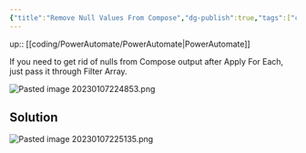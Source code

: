 ```yaml
---
{"title":"Remove Null Values From Compose","dg-publish":true,"tags":["coding/PowerAutomate"],"language":"en","permalink":"/coding/power-automate/remove-null-values-from-compose/","dgPassFrontmatter":true}
---
```


up:: [[coding/PowerAutomate/PowerAutomate\|PowerAutomate]]

If you need to get rid of nulls from Compose output after Apply For Each, just pass it through Filter Array.

![Pasted image 20230107224853.png](/img/user/attachments/Pasted%20image%2020230107224853.png)

## Solution

![Pasted image 20230107225135.png](/img/user/attachments/Pasted%20image%2020230107225135.png)